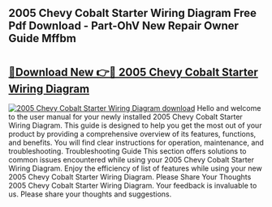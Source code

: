 ## 2005 Chevy Cobalt Starter Wiring Diagram Free Pdf Download - Part-OhV New Repair Owner Guide Mffbm

# <h2><a href="http://dfk6l6u.blite.top/?on=2005+Chevy+Cobalt+Starter+Wiring+Diagram">🔗Download New 👉🔴 2005 Chevy Cobalt Starter Wiring Diagram</a></h2>

[![2005 Chevy Cobalt Starter Wiring Diagram download](https://i.imgur.com/lujVjoI.png)](http://dfk6l6u.blite.top/?on=2005+Chevy+Cobalt+Starter+Wiring+Diagram)
Hello and welcome to the user manual for your newly installed 2005 Chevy Cobalt Starter Wiring Diagram. This guide is designed to help you get the most out of your product by providing a comprehensive overview of its features, functions, and benefits. You will find clear instructions for operation, maintenance, and troubleshooting. Troubleshooting Guide This section offers solutions to common issues encountered while using your 2005 Chevy Cobalt Starter Wiring Diagram. Enjoy the efficiency of list of features while using your new 2005 Chevy Cobalt Starter Wiring Diagram. Please Share Your Thoughts 2005 Chevy Cobalt Starter Wiring Diagram. Your feedback is invaluable to us. Please share your thoughts and suggestions.
